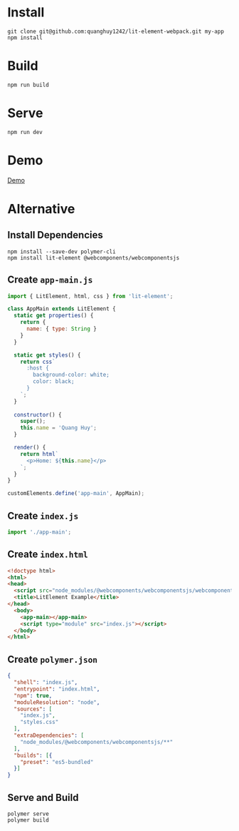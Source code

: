 # Install
```
git clone git@github.com:quanghuy1242/lit-element-webpack.git my-app
npm install
```

# Build
```
npm run build
```

# Serve
```
npm run dev
```

# Demo
[Demo](https://lit-element-qh.netlify.com)

# Alternative
## Install Dependencies
```
npm install --save-dev polymer-cli
npm install lit-element @webcomponents/webcomponentsjs
```
## Create `app-main.js`
```javascript
import { LitElement, html, css } from 'lit-element';

class AppMain extends LitElement {
  static get properties() {
    return {
      name: { type: String }
    }
  }

  static get styles() {
    return css`
      :host {
        background-color: white;
        color: black;
      }
    `;
  }
  
  constructor() {
    super();
    this.name = 'Quang Huy';
  }

  render() {
    return html`
      <p>Home: ${this.name}</p>
    `;
  }
}

customElements.define('app-main', AppMain);
```
## Create `index.js`
```javascript
import './app-main';
```
## Create `index.html`
```html
<!doctype html>
<html>
<head>
  <script src="node_modules/@webcomponents/webcomponentsjs/webcomponents-loader.js"></script>
  <title>LitElement Example</title>
</head>
  <body>
    <app-main></app-main>
    <script type="module" src="index.js"></script>
  </body>
</html>
```
## Create `polymer.json`
```json
{
  "shell": "index.js",
  "entrypoint": "index.html",
  "npm": true,
  "moduleResolution": "node",
  "sources": [
    "index.js",
    "styles.css"
  ],
  "extraDependencies": [
    "node_modules/@webcomponents/webcomponentsjs/**"
  ],
  "builds": [{
    "preset": "es5-bundled"
  }]
}
```
## Serve and Build
```
polymer serve
polymer build
```
